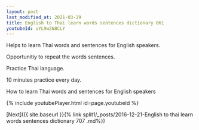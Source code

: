 ```yaml
---
layout: post
last_modified_at: 2021-03-29
title: English to Thai learn words sentences dictionary 861 
youtubeId: uYL9w2N8CLY
---
```

 
 
Helps to learn Thai words and sentences for English speakers.

Opportunitiy to repeat the words sentences. 

Practice Thai language. 
 
10 minutes practice every day. 
 
How to learn Thai words and sentences for English speakers 
 
{% include youtubePlayer.html id=page.youtubeId %}
 
 
[Next]({{ site.baseurl }}{% link  split1/_posts/2016-12-21-English to thai learn words sentences dictionary 707 .md%})
 
